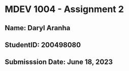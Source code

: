 # MDEV 1004 - Assignment 2

## Name: Daryl Aranha
## StudentID: 200498080
## Submisssion Date: June 18, 2023